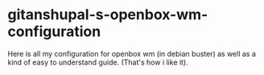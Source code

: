 # gitanshupal-s-openbox-wm-configuration
Here is all my configuration for openbox wm (in debian buster) as well as a kind of easy to understand guide. (That's how i like it).
